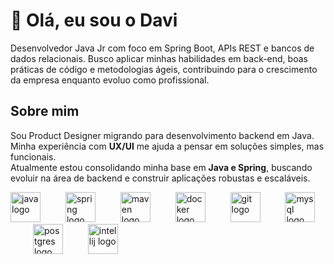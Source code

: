<h1 align="left">👋 Olá, eu sou o Davi</h1>

Desenvolvedor Java Jr com foco em Spring Boot, APIs REST e bancos de dados
relacionais. Busco aplicar minhas habilidades em back-end, boas práticas de
código e metodologias ágeis, contribuindo para o crescimento da empresa
enquanto evoluo como profissional.


<h2 align="left">Sobre mim</h2>

Sou Product Designer migrando para desenvolvimento backend em Java.  
Minha experiência com <strong>UX/UI</strong> me ajuda a pensar em soluções simples, mas funcionais.  
Atualmente estou consolidando minha base em <strong>Java e Spring</strong>, buscando evoluir na área de backend e construir aplicações robustas e escaláveis.  


<div align="left">
  <img src="https://cdn.jsdelivr.net/gh/devicons/devicon/icons/java/java-original.svg" height="48" alt="java logo" />
  <img width="32" />
  <img src="https://cdn.jsdelivr.net/gh/devicons/devicon/icons/spring/spring-original.svg" height="48" alt="spring logo" />
  <img width="32" />
  <img src="https://cdn.jsdelivr.net/gh/devicons/devicon/icons/maven/maven-original.svg" height="48" alt="maven logo" />
  <img width="32" />
  <img src="https://cdn.jsdelivr.net/gh/devicons/devicon/icons/docker/docker-original.svg" height="48" alt="docker logo" />
  <img width="32" />
  <img src="https://cdn.jsdelivr.net/gh/devicons/devicon/icons/git/git-original.svg" height="48" alt="git logo" />
  <img width="32" />
  <img src="https://cdn.jsdelivr.net/gh/devicons/devicon/icons/mysql/mysql-original.svg" height="48" alt="mysql logo" />
  <img width="32" />
  <img src="https://cdn.jsdelivr.net/gh/devicons/devicon/icons/postgresql/postgresql-original.svg" height="48" alt="postgres logo" />
  <img width="32" />
  <img src="https://cdn.jsdelivr.net/gh/devicons/devicon/icons/intellij/intellij-original.svg" height="48" alt="intellij logo" />
</div>
